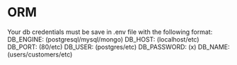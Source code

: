 # ORM

Your db credentials must be save in .env file with the following format:
DB_ENGINE: (postgresql/mysql/mongo)
DB_HOST: (localhost/etc)
DB_PORT: (80/etc)
DB_USER: (postgres/etc)
DB_PASSWORD: (x)
DB_NAME: (users/customers/etc)

